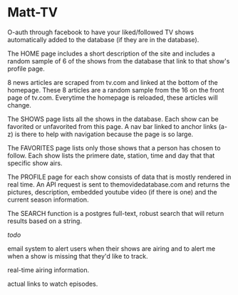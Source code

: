 # Matt-TV

O-auth through facebook to have your liked/followed TV shows automatically added to the database (if they are in the database).

The HOME page includes a short description of the site and includes a random sample of 6 of the shows from the database that link to that show's profile page. 

8 news articles are scraped from tv.com and linked at the bottom of the homepage. These 8 articles are a random sample from the 16 on the front page of tv.com. Everytime the homepage is reloaded, these articles will change.

The SHOWS page lists all the shows in the database. Each show can be favorited or unfavorited from this page. A nav bar linked to anchor links (a-z) is there to help with navigation because the page is so large.

The FAVORITES page lists only those shows that a person has chosen to follow. Each show lists the primere date, station, time and day that that specific show airs.

The PROFILE page for each show consists of data that is mostly rendered in real time. An API request is sent to themovidedatabase.com and returns the pictures, description, embedded youtube video (if there is one) and the current season information.

The SEARCH function is a postgres full-text, robust search that will return results based on a string.

*todo*

email system to alert users when their shows are airing and to alert me when a show is missing that they'd like to track.

real-time airing information.

actual links to watch episodes.
